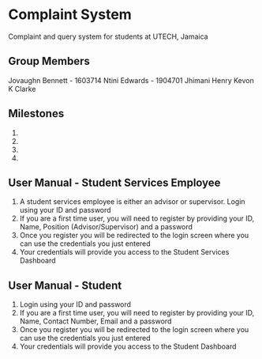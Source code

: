 # Complaint System

Complaint and query system for students at UTECH, Jamaica

## Group Members
Jovaughn Bennett - 1603714
Ntini Edwards - 1904701 
Jhimani Henry
Kevon K Clarke

## Milestones
1. 
2. 
3. 
4.  

## User Manual - Student Services Employee
1. A student services employee is either an advisor or supervisor. Login using your ID and password
2. If you are a first time user, you will need to register by providing your ID, Name, Position (Advisor/Supervisor) and a password
3. Once you register you will be redirected to the login screen where you can use the credentials you just entered
4. Your credentials will provide you access to the Student Services Dashboard

## User Manual - Student
1. Login using your ID and password
2. If you are a first time user, you will need to register by providing your ID, Name, Contact Number, Email and a password
3. Once you register you will be redirected to the login screen where you can use the credentials you just entered
4. Your credentials will provide you access to the Student Dashboard
